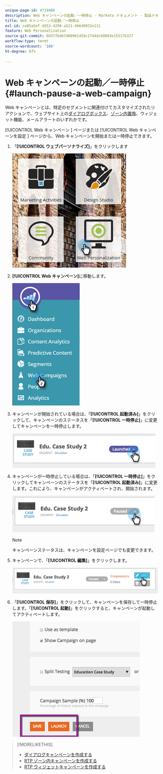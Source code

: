 ```yaml
---
unique-page-id: 4719406
description: Web キャンペーンの起動／一時停止 - Marketo ドキュメント - 製品ドキュメント
title: Web キャンペーンの起動／一時停止
exl-id: ce85a5ef-dd53-4298-a521-4b6d0032e111
feature: Web Personalization
source-git-commit: 0d37fbdb7d08901458c1744dc68893e155176327
workflow-type: tm+mt
source-wordcount: '166'
ht-degree: 87%

---
```


# Web キャンペーンの起動／一時停止 {#launch-pause-a-web-campaign}

Web キャンペーンとは、特定のセグメントに関連付けてカスタマイズされたリアクションで、ウェブサイト上の[ダイアログボックス](/help/marketo/product-docs/web-personalization/working-with-web-campaigns/create-a-new-dialog-web-campaign.md)、[ゾーン内置換](/help/marketo/product-docs/web-personalization/working-with-web-campaigns/create-a-new-in-zone-web-campaign.md)、ウィジェット機能、メールアラートのいずれかです。

[!UICONTROL Web キャンペーン ] ページまたは [!UICONTROL Web キャンペーンを設定 ] ページから、Web キャンペーンを開始または一時停止できます。

1. 「**[!UICONTROL ウェブパーソナライズ]**」をクリックします

   ![](assets/one-1.png)

1. **[!UICONTROL Web キャンペーン]**&#x200B;に移動します。

   ![](assets/two-1.png)

1. キャンペーンが開始されている場合は、「**[!UICONTROL 起動済み]**」をクリックして、キャンペーンのステータスを「**[!UICONTROL 一時停止]**」に変更してキャンペーンを一時停止します。

   ![](assets/image2014-11-26-17-3a26-3a38.png)

1. キャンペーンが一時停止している場合は、「**[!UICONTROL 一時停止]**」をクリックしてキャンペーンのステータスを「**[!UICONTROL 起動済み]**」に変更します。これにより、キャンペーンがアクティベートされ、開始されます。

   ![](assets/image2014-11-26-17-3a28-3a59.png)

   >[!NOTE]
   >
   >キャンペーンステータスは、キャンペーンを設定ページでも変更できます。

1. キャンペーンで、「**[!UICONTROL 編集]**」をクリックします。

   ![](assets/image2014-11-26-17-3a31-3a37.png)

1. 「**[!UICONTROL 保存]**」をクリックして、キャンペーンを保存して一時停止します。「**[!UICONTROL 起動]**」をクリックすると、キャンペーンが起動してアクティベートします。

   ![](assets/image2014-11-26-17-3a32-3a48.png)

>[!MORELIKETHIS]
>
>* [ダイアログキャンペーンを作成する](/help/marketo/product-docs/web-personalization/working-with-web-campaigns/create-a-new-dialog-web-campaign.md)
>* [RTP ゾーン内キャンペーンを作成する](/help/marketo/product-docs/web-personalization/working-with-web-campaigns/create-a-new-in-zone-web-campaign.md)
>* [RTP ウィジェットキャンペーンを作成する](/help/marketo/product-docs/web-personalization/working-with-web-campaigns/create-a-new-widget-web-campaign.md)
